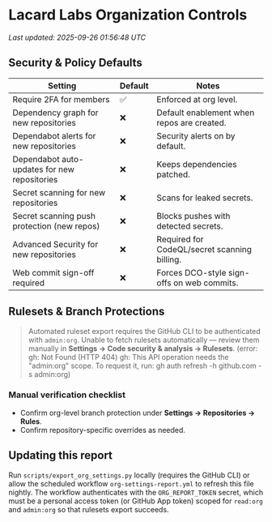 # Lacard Labs Organization Controls

_Last updated: 2025-09-26 01:56:48 UTC_

## Security & Policy Defaults

| Setting | Default | Notes |
| --- | --- | --- |
| Require 2FA for members | ✅ | Enforced at org level. |
| Dependency graph for new repositories | ❌ | Default enablement when repos are created. |
| Dependabot alerts for new repositories | ❌ | Security alerts on by default. |
| Dependabot auto-updates for new repositories | ❌ | Keeps dependencies patched. |
| Secret scanning for new repositories | ❌ | Scans for leaked secrets. |
| Secret scanning push protection (new repos) | ❌ | Blocks pushes with detected secrets. |
| Advanced Security for new repositories | ❌ | Required for CodeQL/secret scanning billing. |
| Web commit sign-off required | ❌ | Forces DCO-style sign-offs on web commits. |

## Rulesets & Branch Protections

> Automated ruleset export requires the GitHub CLI to be authenticated with `admin:org`. Unable to fetch rulesets automatically — review them manually in **Settings → Code security & analysis → Rulesets**. (error: gh: Not Found (HTTP 404)
gh: This API operation needs the "admin:org" scope. To request it, run:  gh auth refresh -h github.com -s admin:org)

### Manual verification checklist
- Confirm org-level branch protection under **Settings → Repositories → Rules**.
- Confirm repository-specific overrides as needed.

## Updating this report

Run `scripts/export_org_settings.py` locally (requires the GitHub CLI) or allow the scheduled workflow `org-settings-report.yml` to refresh this file nightly. The workflow authenticates with the `ORG_REPORT_TOKEN` secret, which must be a personal access token (or GitHub App token) scoped for `read:org` and `admin:org` so that rulesets export succeeds.

